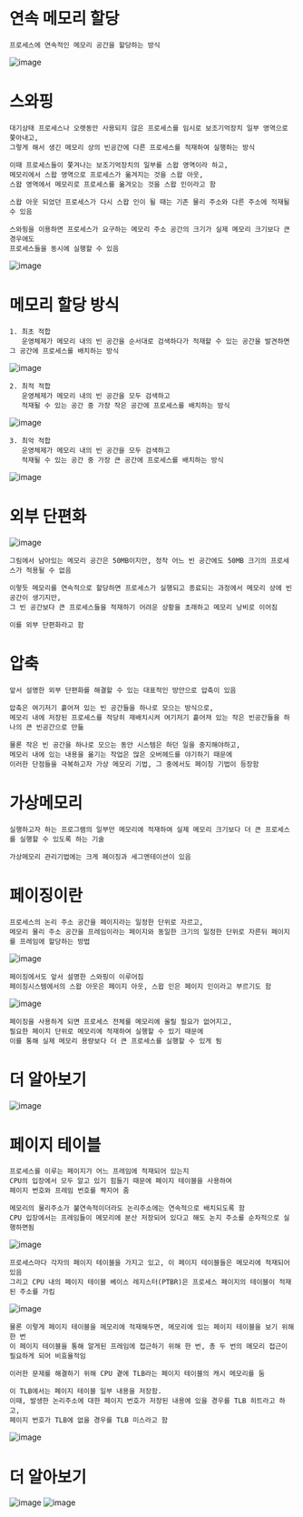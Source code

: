 # 연속 메모리 할당
    프로세스에 연속적인 메모리 공간을 할당하는 방식

![image](https://github.com/user-attachments/assets/143007db-5087-4f53-bd77-88bb967acf4a)

# 스와핑
    대기상태 프로세스나 오랫동안 사용되지 않은 프로세스를 임시로 보조기억장치 일부 영역으로 쫓아내고,
    그렇게 해서 생긴 메모리 상의 빈공간에 다른 프로세스를 적재하여 실행하는 방식

    이때 프로세스들이 쫓겨나는 보조기억장치의 일부를 스왑 영역이라 하고,
    메모리에서 스왑 영역으로 프로세스가 옮겨지는 것을 스왑 아웃,
    스왑 영역에서 메모리로 프로세스를 옮겨오는 것을 스왑 인이라고 함

    스왑 아웃 되었던 프로세스가 다시 스왑 인이 될 때는 기존 물리 주소와 다른 주소에 적재될 수 있음

    스와핑을 이용하면 프로세스가 요구하는 메모리 주소 공간의 크기가 실제 메모리 크기보다 큰 경우에도
    프로세스들을 동시에 실행할 수 있음

![image](https://github.com/user-attachments/assets/175a0d0a-57fa-48fd-bf6a-fa419f4951f4)

# 메모리 할당 방식
    1. 최초 적합
       운영체제가 메모리 내의 빈 공간을 순서대로 검색하다가 적재할 수 있는 공간을 발견하면 그 공간에 프로세스를 배치하는 방식
![image](https://github.com/user-attachments/assets/576edcda-34df-4934-a338-9a3fc88e5237)
       
    2. 최적 적합
       운영체제가 메모리 내의 빈 공간을 모두 검색하고 
       적재될 수 있는 공간 중 가장 작은 공간에 프로세스를 배치하는 방식
![image](https://github.com/user-attachments/assets/2b5870f5-f5bb-4e84-9fca-8a5a57958158)

    3. 최악 적합
       운영체제가 메모리 내의 빈 공간을 모두 검색하고
       적재될 수 있는 공간 중 가장 큰 공간에 프로세스를 배치하는 방식
![image](https://github.com/user-attachments/assets/c6b0f021-48ee-4872-a55c-a559bcf1373e)

# 외부 단편화
![image](https://github.com/user-attachments/assets/00951d4d-278b-4519-a05f-978789d087f9)

    그림에서 남아있는 메모리 공간은 50MB이지만, 정작 어느 빈 공간에도 50MB 크기의 프로세스가 적용될 수 없음
    
    이렇듯 메모리를 연속적으로 할당하면 프로세스가 실행되고 종료되는 과정에서 메모리 상에 빈 공간이 생기지만,
    그 빈 공간보다 큰 프로세스들을 적재하기 어려운 상황을 초래하고 메모리 낭비로 이어짐

    이를 외부 단편화라고 함

# 압축 
    앞서 설명한 외부 단편화를 해결할 수 있는 대표적인 방안으로 압축이 있음
    
    압축은 여기저기 흩어져 있는 빈 공간들을 하나로 모으는 방식으로,
    메모리 내에 저장된 프로세스를 적당히 재배치시켜 여기저기 흩어져 있는 작은 빈공간들을 하나의 큰 빈공간으로 만듦

    물론 작은 빈 공간을 하나로 모으는 동안 시스템은 하던 일을 중지해야하고, 
    메모리 내에 있는 내용을 옮기는 작업은 많은 오버헤드를 야기하기 때문에 
    이러한 단점들을 극복하고자 가상 메모리 기법, 그 중에서도 페이징 기법이 등장함

# 가상메모리
    실행하고자 하는 프로그램의 일부만 메모리에 적재하여 실제 메모리 크기보다 더 큰 프로세스를 실행할 수 있도록 하는 기술

    가상메모리 관리기법에는 크게 페이징과 세그멘테이션이 있음

# 페이징이란
    프로세스의 논리 주소 공간을 페이지라는 일정한 단위로 자르고,
    메모리 물리 주소 공간을 프레임이라는 페이지와 동일한 크기의 일정한 단위로 자른뒤 페이지를 프레임에 할당하는 방법

![image](https://github.com/user-attachments/assets/5285855b-8340-4012-abbc-88cacaeaa359)

    페이징에서도 앞서 설명한 스와핑이 이루어짐
    페이징시스템에서의 스왑 아웃은 페이지 아웃, 스왑 인은 페이지 인이라고 부르기도 함

![image](https://github.com/user-attachments/assets/a243a783-906b-4380-82c3-d5cd7bfd77d5)

    페이징을 사용하게 되면 프로세스 전체를 메모리에 올릴 필요가 없어지고,
    필요한 페이지 단위로 메모리에 적재하여 실행할 수 있기 때문에
    이를 통해 실제 메모리 용량보다 더 큰 프로세스를 실행할 수 있게 됨

# 더 알아보기
![image](https://github.com/user-attachments/assets/d10fa037-ceae-49ec-ae21-a13e0dbb55c2)    

# 페이지 테이블
    프로세스를 이루는 페이지가 어느 프레임에 적재되어 있는지
    CPU의 입장에서 모두 알고 있기 힘들기 때문에 페이지 테이블을 사용하여
    페이지 번호와 프레임 번호를 짝지어 줌

    메모리의 물리주소가 불연속적이더라도 논리주소에는 연속적으로 배치되도록 함
    CPU 입장에서는 프레임들이 메모리에 분산 저장되어 있다고 해도 논지 주소를 순차적으로 실행하면됨

![image](https://github.com/user-attachments/assets/d531d25c-ae4b-45b2-b660-323f2223a291)

    프로세스마다 각자의 페이지 테이블을 가지고 있고, 이 페이지 테이블들은 메모리에 적재되어 있음
    그리고 CPU 내의 페이지 테이블 베이스 레지스터(PTBR)은 프로세스 페이지의 테이블이 적재된 주소를 가킴

![image](https://github.com/user-attachments/assets/2c115bde-9f61-4a7a-80ba-6c2faa3184c8)
    
    물론 이렇게 페이지 테이블을 메모리에 적재해두면, 메모리에 있는 페이지 테이블을 보기 위해 한 번
    이 페이지 테이블을 통해 알게된 프레임에 접근하기 위해 한 번, 총 두 번의 메모리 접근이 필요하게 되어 비효율적임

    이러한 문제를 해결하기 위해 CPU 곁에 TLB라는 페이지 테이블의 캐시 메모리를 둠
    
    이 TLB에서는 페이지 테이블 일부 내용을 저장함.
    이때, 발생한 논리주소에 대한 페이지 번호가 저장된 내용에 있을 경우를 TLB 히트라고 하고,  
    페이지 번호가 TLB에 없을 경우를 TLB 미스라고 함 
    
![image](https://github.com/user-attachments/assets/bc030773-d35d-4bfa-8bcb-8006e1b2f28f)
    
# 더 알아보기
![image](https://github.com/user-attachments/assets/b8dfcaf4-4045-49be-8c48-238deeb388e2)
![image](https://github.com/user-attachments/assets/680374ea-e4fd-4b51-9066-18099f0a9b5c)
